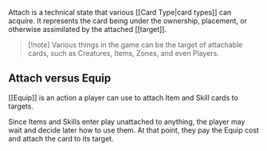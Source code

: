 Attach is a technical state that various [[Card Type|card types]] can acquire. It represents the card being under the ownership, placement, or otherwise assimilated by the attached [[target]]. 

> [!note] Various things in the game can be the target of attachable cards, such as Creatures, Items, Zones, and even Players.


## Attach versus Equip

[[Equip]] is an action a player can use to attach Item and Skill cards to targets.

Since Items and Skills enter play unattached to anything, the player may wait and decide later how to use them. At that point, they pay the Equip cost and attach the card to its target.
